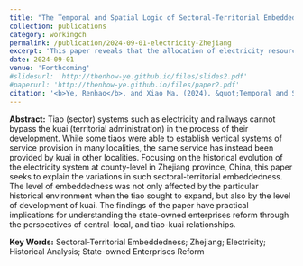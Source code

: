 ```yaml
---
title: "The Temporal and Spatial Logic of Sectoral-Territorial Embeddedness: A Historical Analysis of the Evolution of County-Level Electricity Power System in Zhejiang (条块互嵌的时间与空间逻辑：基于浙江省县级电力管理体制演变历史的分析)"
collection: publications
category: workingch
permalink: /publication/2024-09-01-electricity-Zhejiang
excerpt: 'This paper reveals that the allocation of electricity resources across different regions is operated by central SOEs rather than government department, influenced not only by the degree of top-down centralization of SOEs (construction in "planned economy period" or "reform period"), but also by the bottom-up proactive bargaining from local governments (level of electricity demand driven by economic growth).'
date: 2024-09-01
venue: 'Forthcoming'
#slidesurl: 'http://thenhow-ye.github.io/files/slides2.pdf'
#paperurl: 'http://thenhow-ye.github.io/files/paper2.pdf'
citation: '<b>Ye, Renhao</b>, and Xiao Ma. (2024). &quot;Temporal and Spatial Logic of Sectoral-Territorial Embeddedness: A Historical Analysis of the Evolution of County-Level Electricity Power System in Zhejiang (Tiaokuaihuqian de Shijian yu Kongjian Luoji: Jiyu Zhejiangsheng Xianjidianliguanlitizhi Yanbianlishi de Fenxi).&quot; <i>Forthcoming</i>.'
---
```


**Abstract:** Tiao (sector) systems such as electricity and railways cannot bypass the kuai (territorial administration) in the process of their development. While some tiaos were able to establish vertical systems of service provision in many localities, the same service has instead been provided by kuai in other localities. Focusing on the historical evolution of the electricity system at county-level in Zhejiang province, China, this paper seeks to explain the variations in such sectoral-territorial embeddedness. The level of embeddedness was not only affected by the particular historical environment when the tiao sought to expand, but also by the level of development of kuai. The findings of the paper have practical implications for understanding the state-owned enterprises reform through the perspectives of central-local, and tiao-kuai relationships.

**Key Words:** Sectoral-Territorial Embeddedness; Zhejiang; Electricity; Historical Analysis; State-owned Enterprises Reform
